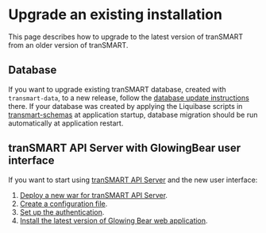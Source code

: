# Upgrade an existing installation

This page describes how to upgrade to the latest version of tranSMART from an older version of tranSMART.

## Database

If you want to upgrade existing tranSMART database, created with `transmart-data`,
to a new release, follow the [database update instructions](../transmart-data/updatedb) there.
If your database was created by applying the Liquibase scripts in [transmart-schemas](../transmart-schemas)
at application startup, database migration should be run automatically at application restart. 

## tranSMART API Server with GlowingBear user interface

If you want to start using [tranSMART API Server](../transmart-api-server) and the new user interface:

 1. [Deploy a new war for tranSMART API Server](README.md#4-build-and-run-transmart-server).
 2. [Create a configuration file](README.md#3-generate-configuration-files).
 3. [Set up the authentication](.../transmart-api-server#how-to-set-up-authentication-for-the-api-server).
 4. [Install the latest version of Glowing Bear web application](https://github.com/thehyve/glowing-bear/tree/master).
